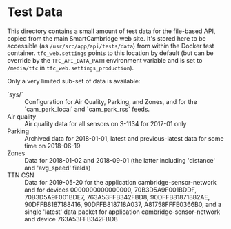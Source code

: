 Test Data
=========

This directory contains a small amount of test data for the file-based
API, copied from the main SmartCambridge web site. It's stored here
to be accessible (as `/usr/src/app/api/tests/data`) from within the
Docker test container. `tfc_web.settings` points to this location by default
(but can be override by the `TFC_API_DATA_PATH` environment variable and is
set to `/media/tfc` in `tfc_web.settings_production`).

Only a very limited sub-set of data is available:

<dl>
    <dt>`sys/`</dt>
    <dd>Configuration for Air Quality, Parking, and Zones, and for the
        `cam_park_local` and `cam_park_rss` feeds.</dd>
    <dt>Air quality</dt>
    <dd>Air quality data for all sensors on S-1134 for 2017-01 only</dd>
    <dt>Parking</dt>
    <dd>Archived data for 2018-01-01, latest and previous-latest data for
        some time on 2018-06-19</dd>
    <dt>Zones</dt>
    <dd>Data for 2018-01-02 and 2018-09-01 (the latter including 
        'distance' and 'avg_speed' fields)</dd>
    <dt>TTN CSN</dt>
    <dd>Data for 2019-05-20 for the application cambridge-sensor-network
        and for devices 0000000000000000, 70B3D5A9F001BDDF, 70B3D5A9F001BDE7,
        763A53FFB342FBD8, 90DFFB81871882AE, 90DFFB8187188416, 90DFFB818718A037,
        A81758FFFE0366B0, and a single 'latest' data packet for application
        cambridge-sensor-network and device 763A53FFB342FBD8
</dl>
